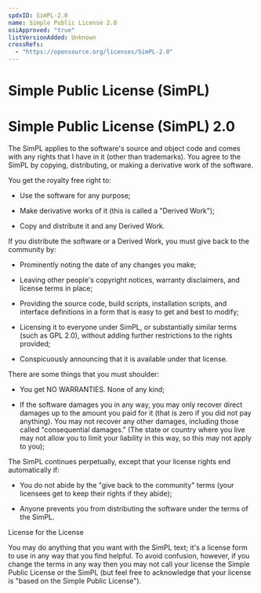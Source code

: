 ```yaml
---
spdxID: SimPL-2.0
name: Simple Public License 2.0
osiApproved: "true"
listVersionAdded: Unknown
crossRefs: 
  - "https://opensource.org/licenses/SimPL-2.0"
---
```


# Simple Public License (SimPL)

# Simple Public License (SimPL) 2.0

The SimPL applies to the software's source and object code and comes with any rights that I have in it (other than trademarks). You agree to the SimPL by copying, distributing, or making a derivative work of the software.

You get the royalty free right to:

- Use the software for any purpose;

- Make derivative works of it (this is called a "Derived Work");

- Copy and distribute it and any Derived Work.

If you distribute the software or a Derived Work, you must give back to the community by:

- Prominently noting the date of any changes you make;

- Leaving other people's copyright notices, warranty disclaimers, and license terms in place;

- Providing the source code, build scripts, installation scripts, and interface definitions in a form that is easy to get and best to modify;

- Licensing it to everyone under SimPL, or substantially similar terms (such as GPL 2.0), without adding further restrictions to the rights provided;

- Conspicuously announcing that it is available under that license.

There are some things that you must shoulder:

- You get NO WARRANTIES. None of any kind;

- If the software damages you in any way, you may only recover direct damages up to the amount you paid for it (that is zero if you did not pay anything). You may not recover any other damages, including those called "consequential damages." (The state or country where you live may not allow you to limit your liability in this way, so this may not apply to you);

The SimPL continues perpetually, except that your license rights end automatically if:

- You do not abide by the "give back to the community" terms (your licensees get to keep their rights if they abide);

- Anyone prevents you from distributing the software under the terms of the SimPL.

License for the License

You may do anything that you want with the SimPL text; it's a license form to use in any way that you find helpful. To avoid confusion, however, if you change the terms in any way then you may not call your license the Simple Public License or the SimPL (but feel free to acknowledge that your license is "based on the Simple Public License").
